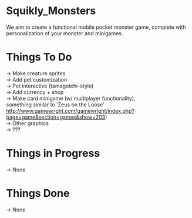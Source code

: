 # Squikly_Monsters

We aim to create a functional mobile pocket monster game, complete with personalization of your monster and minigames.  

# Things To Do  
-> Make creature sprites  
-> Add pet customization  
-> Pet interactive (tamagotchi-style)  
-> Add currency + shop  
-> Make card minigame (w/ multiplayer functionality),  
   something similar to 'Zeus on the Loose'   
   http://www.gamewright.com/gamewright/index.php?page=game&section=games&show=203)  
-> Other graphics  
-> ???

# Things in Progress  
-> None  

# Things Done  
-> None  
